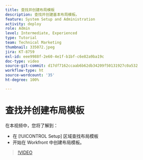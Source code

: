 ```yaml
---
title: 查找并创建布局模板
description: 查找并创建基本布局模板。
feature: System Setup and Administration
activity: deploy
role: Admin
level: Intermediate, Experienced
type: Tutorial
team: Technical Marketing
thumbnail: 335072.jpeg
jira: KT-8759
exl-id: eee9988f-2e60-4e1f-b1bf-c6e82a9ba19c
doc-type: video
source-git-commit: d17df7162ccaab6b62db34209f50131927c0a532
workflow-type: ht
source-wordcount: '35'
ht-degree: 100%

---
```


# 查找并创建布局模板

在本视频中，您将了解到：

* 在 [!UICONTROL Setup] 区域查找布局模板
* 开始在 Workfront 中创建布局模板。

>[!VIDEO](https://video.tv.adobe.com/v/3413106/?quality=12&learn=on&enablevpops&captions=chi_hans)
